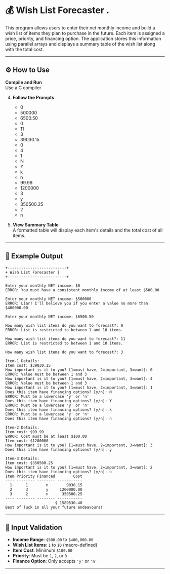 # 💰 Wish List Forecaster .

This program allows users to enter their net monthly income and build a wish list of items they plan to purchase in the future. Each item is assigned a price, priority, and financing option. The application stores this information using parallel arrays and displays a summary table of the wish list along with the total cost.

---

## ⚙️ How to Use
 **Compile and Run**  
   Use a C compiler 

4. **Follow the Prompts**
   * 0
   * 500000
   * 6500.50
   * 0
   * 11
   * 3
   * 39030.15
   * 0
   * 4
   * 1
   * N
   * Y
   * k
   * n
   * 99.99
   * 1200000
   * 3
   * y
   * 350500.25
   * 2
   * n
     
6. **View Summary Table**  
   A formatted table will display each item's details and the total cost of all items.

---

## 📌 Example Output

```
+--------------------------+ 
+ Wish List Forecaster | 
+--------------------------+ 

Enter your monthly NET income: $0 
ERROR: You must have a consistent monthly income of at least $500.00 

Enter your monthly NET income: $500000 
ERROR: Liar! I'll believe you if you enter a value no more than $400000.00 

Enter your monthly NET income: $6500.50 

How many wish list items do you want to forecast?: 0 
ERROR: List is restricted to between 1 and 10 items. 

How many wish list items do you want to forecast?: 11 
ERROR: List is restricted to between 1 and 10 items. 

How many wish list items do you want to forecast?: 3

Item-1 Details: 
Item cost: $39030.15 
How important is it to you? [1=must have, 2=important, 3=want]: 0 
ERROR: Value must be between 1 and 3 
How important is it to you? [1=must have, 2=important, 3=want]: 4 
ERROR: Value must be between 1 and 3 
How important is it to you? [1=must have, 2=important, 3=want]: 1 
Does this item have financing options? [y/n]: N
ERROR: Must be a lowercase 'y' or 'n'
Does this item have financing options? [y/n]: Y 
ERROR: Must be a lowercase 'y' or 'n' 
Does this item have financing options? [y/n]: k 
ERROR: Must be a lowercase 'y' or 'n' 
Does this item have financing options? [y/n]: n 

Item-2 Details: 
Item cost: $99.99
ERROR: Cost must be at least $100.00 
Item cost: $1200000 
How important is it to you? [1=must have, 2=important, 3=want]: 3 
Does this item have financing options? [y/n]: y 

Item-3 Details: 
Item cost: $350500.25 
How important is it to you? [1=must have, 2=important, 3=want]: 2 
Does this item have financing options? [y/n]: n 
Item Priority Financed        Cost 
---- -------- -------- -----------  
  1      1        n        9030.15 
  2      3        y     1200000.00 
  3      2        n      350500.25 
---- -------- -------- ----------- 
                      $ 1589530.40 
Best of luck in all your future endeavours!

```

---

## 🔐 Input Validation

- **Income Range**: `$500.00` to `$400,000.00`
- **Wish List Items**: `1` to `10` (macro-defined)
- **Item Cost**: Minimum `$100.00`
- **Priority**: Must be `1`, `2`, or `3`
- **Finance Option**: Only accepts `'y'` or `'n'`

---
